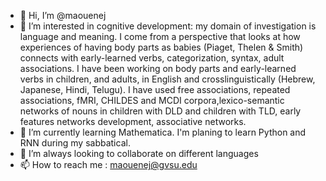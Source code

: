 - 👋 Hi, I’m @maouenej
- 👀 I’m interested in cognitive development: my domain of investigation is language and meaning.
 I come from a perspective that looks at how experiences of having body parts as babies (Piaget, Thelen & Smith)
connects with early-learned verbs, categorization, syntax, adult associations. I have been working on body parts and early-learned verbs
in children, and adults, in English and crosslinguistically (Hebrew, Japanese, Hindi, Telugu).
I have used free associations, repeated associations, fMRI, CHILDES and MCDI corpora,lexico-semantic networks of nouns
in children with DLD and children with TLD, early features networks development, associative networks.
- 🌱 I’m currently learning Mathematica. I'm planing to learn Python and RNN during my sabbatical.
- 💞️ I’m  always looking to collaborate on different languages
- 📫 How to reach me : maouenej@gvsu.edu

<!---
maouenej/maouenej is a ✨ special ✨ repository because its `README.md` (this file) appears on your GitHub profile.
You can click the Preview link to take a look at your changes.
--->
